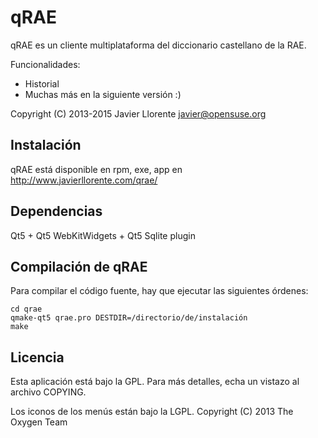 qRAE
====

qRAE es un cliente multiplataforma del diccionario castellano de la RAE.

Funcionalidades:
- Historial
- Muchas más en la siguiente versión :)

Copyright (C) 2013-2015 Javier Llorente <javier@opensuse.org>

Instalación
-----------
qRAE está disponible en rpm, exe, app en
http://www.javierllorente.com/qrae/

Dependencias
------------
Qt5 + Qt5 WebKitWidgets + Qt5 Sqlite plugin

Compilación de qRAE
-------------------
Para compilar el código fuente, hay que ejecutar las siguientes órdenes:
```
cd qrae
qmake-qt5 qrae.pro DESTDIR=/directorio/de/instalación
make
```

Licencia
--------
Esta aplicación está bajo la GPL. Para más detalles, echa un vistazo al archivo COPYING.

Los iconos de los menús están bajo la LGPL. Copyright (C) 2013 The Oxygen Team



